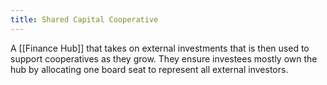 ```yaml
---
title: Shared Capital Cooperative
---
```


A [[Finance Hub]] that takes on external investments that is then used to
support cooperatives as they grow.  They ensure investees mostly own the hub by
allocating one board seat to represent all external investors.

